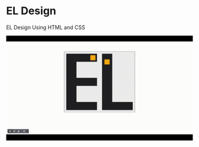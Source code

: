 # EL Design
EL Design Using HTML and CSS

![alt text](https://github.com/laithbhais/el/blob/main/el.gif)
